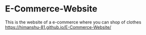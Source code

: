 # E-Commerce-Website
This is the website of a e-commerce  where you can shop of clothes
https://himanshu-81.github.io/E-Commerce-Website/
